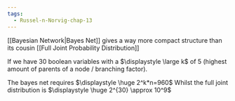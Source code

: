 ```yaml
---
tags:
  - Russel-n-Norvig-chap-13
---
```


[[Bayesian Network|Bayes Net]] gives a way more compact structure than its cousin [[Full Joint Probability Distribution]]

If we have 30 boolean variables with a $\displaystyle \large k$ of 5 (highest amount of parents of a node / branching factor).

The bayes net requires $\displaystyle \huge 2^k*n=960$
Whilst the full joint distribution is $\displaystyle \huge 2^{30} \approx 10^9$



